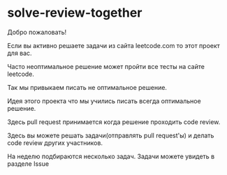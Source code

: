 # solve-review-together

Добро пожаловать!


Если вы активно решаете задачи из сайта leetcode.com то этот проект для вас.

Часто неоптимальное решение может пройти все тесты на сайте leetcode. 

Так мы привыкаем писать не оптимальное решение. 

Идея этого проекта что мы учились писать всегда оптимальное решение.

Здесь pull request принимается когда решение проходить code review.

Здесь вы можете решать задачи(отправлять pull request'ы) и делать code review других участников.


На неделю подбираются несколько задач. Задачи можете увидеть в разделе Issue

